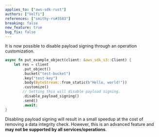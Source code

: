 ```yaml
---
applies_to: ["aws-sdk-rust"]
authors: ["Velfi"]
references: ["smithy-rs#3583"]
breaking: false
new_feature: true
bug_fix: false
---
```


It is now possible to disable payload signing through an operation customization.

```rust
async fn put_example_object(client: &aws_sdk_s3::Client) {
    let res = client
        .put_object()
        .bucket("test-bucket")
        .key("test-key")
        .body(ByteStream::from_static(b"Hello, world!"))
        .customize()
        // Setting this will disable payload signing.
        .disable_payload_signing()
        .send()
        .await;
}
```

Disabling payload signing will result in a small speedup at the cost of removing a data integrity check.
However, this is an advanced feature and **may not be supported by all services/operations**.
